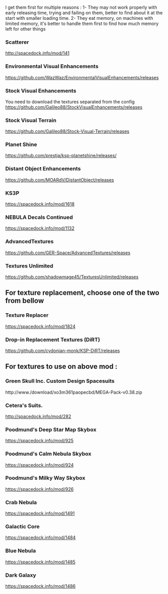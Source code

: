 I get them first for multiple reasons :
1- They may not work properly with early releasing time, trying and failing on them, better to find about it at the start with smaller loading time.
2- They eat memory, on machines with limited memory, it's better to handle them first to find how much memory left for other things

### Scatterer
http://spacedock.info/mod/141

### Environmental Visual Enhancements
https://github.com/WazWaz/EnvironmentalVisualEnhancements/releases

### Stock Visual Enhancements
You need to download the textures separated from the config
https://github.com/Galileo88/StockVisualEnhancements/releases

### Stock Visual Terrain
https://github.com/Galileo88/Stock-Visual-Terrain/releases

### Planet Shine
https://github.com/prestja/ksp-planetshine/releases/

### Distant Object Enhancements
https://github.com/MOARdV/DistantObject/releases

### KS3P
https://spacedock.info/mod/1618

### NEBULA Decals Continued
https://spacedock.info/mod/1132

### AdvancedTextures
https://github.com/GER-Space/AdvancedTextures/releases

### Textures Unlimited
https://github.com/shadowmage45/TexturesUnlimited/releases

## For texture replacement, choose one of the two from bellow

### Texture Replacer
https://spacedock.info/mod/1824

### Drop-in Replacement Textures (DiRT)
https://github.com/cydonian-monk/KSP-DiRT/releases

## For textures to use on above mod :

### Green Skull Inc. Custom Design Spacesuits
http://www./download/xo3m361paopecbd/MEGA-Pack-v0.38.zip

### Cetera's Suits.
http://spacedock.info/mod/282

### Poodmund's Deep Star Map Skybox
https://spacedock.info/mod/925

### Poodmund's Calm Nebula Skybox
https://spacedock.info/mod/924

### Poodmund's Milky Way Skybox
https://spacedock.info/mod/926

### Crab Nebula
https://spacedock.info/mod/1491

### Galactic Core
https://spacedock.info/mod/1484

### Blue Nebula
https://spacedock.info/mod/1485

### Dark Galaxy
https://spacedock.info/mod/1486
